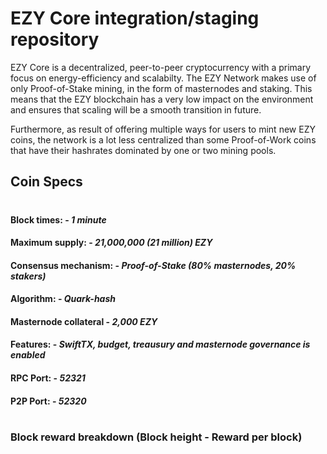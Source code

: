 # EZY Core integration/staging repository

EZY Core is a decentralized, peer-to-peer cryptocurrency with a primary focus on energy-efficiency and scalabilty. The EZY Network makes use of only Proof-of-Stake mining, in the form of masternodes and staking. This means that the EZY blockchain has a very low impact on the environment and ensures that scaling will be a smooth transition in future. 

Furthermore, as result of offering multiple ways for users to mint new EZY coins, the network is a lot less centralized than some Proof-of-Work coins that have their hashrates dominated by one or two mining pools.

## Coin Specs

#

#### Block times: - *1 minute* 
#### Maximum supply: - *21,000,000 (21 million) EZY*
#### Consensus mechanism: - *Proof-of-Stake (80% masternodes, 20% stakers)*
#### Algorithm: - *Quark-hash* 
#### Masternode collateral - *2,000 EZY*  
#### Features: - *SwiftTX, budget, treausury and masternode governance is enabled* 
#### RPC Port: - *52321* 
#### P2P Port: - *52320* 

#

### Block reward breakdown (Block height - Reward per block)
#



